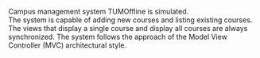 Campus management system TUMOffline is simulated.  
The system is capable of adding new courses and listing existing courses. The views that display a single course and display all courses are always synchronized. 
The system follows the approach of the Model View Controller (MVC) architectural style.
